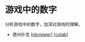 # 游戏中的数字

分析游戏中的数字，加深对游戏的理解。

- 德州扑克 [[nbviewer]](https://nbviewer.org/github/hughplay/numbers-in-game/blob/master/games/texas_holdem/texas_holdem.ipynb) [[colab]](https://colab.research.google.com/github/hughplay/numbers-in-game/blob/master/games/texas_holdem/texas_holdem.ipynb)
